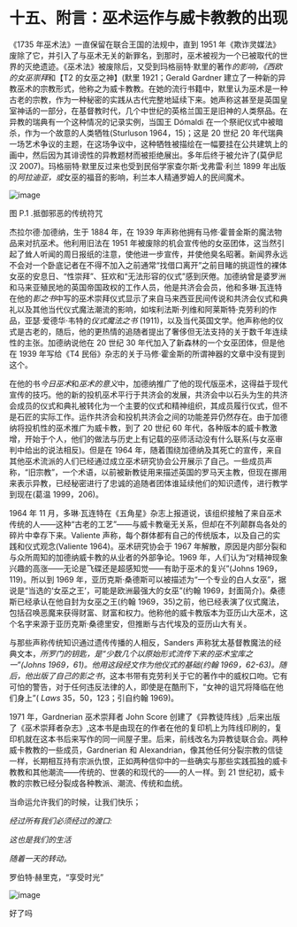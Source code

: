 

# 十五、附言：巫术运作与威卡教教的出现

《1735 年巫术法》一直保留在联合王国的法规中，直到 1951 年《欺诈灵媒法》废除了它，并引入了与巫术无关的新罪名，到那时，巫术被视为一个已被取代的世界的灭绝遗迹。《巫术法》被废除后，又受到玛格丽特·默里的著作*的影响，《西欧的女巫崇拜*和【T2 的女巫之神】(默里 1921；Gerald Gardner 建立了一种新的异教巫术的宗教形式，他称之为威卡教教。在她的流行书籍中，默里认为巫术是一种古老的宗教，作为一种秘密的实践从古代完整地延续下来。她声称这甚至是英国皇室神话的一部分，在基督教时代，几个中世纪的英格兰国王是旧神的人类祭品。在异教的瑞典有一个这种情况的记录实例，当国王 Dómaldi 在一个祭祀仪式中被暗杀，作为一个故意的人类牺牲(Sturluson 1964，15)；这是 20 世纪 20 年代瑞典一场艺术争议的主题，在这场争议中，这种牺牲被描绘在一幅要挂在公共建筑上的画中，然后因为其诽谤性的异教题材而被拒绝展出。多年后终于被允许了(莫伊尼汉 2007)。玛格丽特·默里反过来也受到民俗学家查尔斯·戈弗雷·利兰 1899 年出版的*阿拉迪亚，或*女巫的福音的影响，利兰本人精通罗姆人的民间魔术。

![image](images/9781620558454_075.jpg)

图 P.1 .抵御邪恶的传统符咒

杰拉尔德·加德纳，生于 1884 年，在 1939 年声称他拥有马修·霍普金斯的魔法物品来对抗巫术。他利用旧法在 1951 年被废除的机会宣传他的女巫团体，这当然引起了耸人听闻的周日报纸的注意，使他进一步宣传，并使他臭名昭著。新闻界永远不会对一个卧底记者在不得不加入之前通常“找借口离开”之前目睹的挑逗性的裸体女巫的安息日、“性崇拜”、狂欢和“无法形容的仪式”感到厌倦。加德纳曾是婆罗洲和马来亚殖民地的英国帝国政权的工作人员，他是共济会会员，他和多琳·瓦连特在他的*影之书*中写的巫术崇拜仪式显示了来自马来西亚民间传说和共济会仪式和典礼以及其他当代仪式魔法潮流的影响，如埃利法斯·列维和阿莱斯特·克劳利的作品，亚瑟·爱德华·韦特的*仪式魔法之书* (1911)，以及当代英国文学。他声称他的仪式是古老的，随后，他的更热情的追随者提出了奢侈但无法支持的关于数千年连续性的主张。加德纳说他在 20 世纪 30 年代加入了新森林的一个女巫团体，但是他在 1939 年写给《T4 民俗》杂志的关于马修·霍金斯的所谓神器的文章中没有提到这个。

在他的书*今日巫术*和*巫术的意义*中，加德纳推广了他的现代版巫术，这得益于现代宣传的技巧。他的新的投机巫术平行于共济会的发展，共济会中以石头为生的共济会成员的仪式和典礼被转化为一个主要的仪式和精神组织，其成员履行仪式，但不是石匠的实际工作。运作共济会和投机共济会之间的功能差异仍然存在。由于加德纳将投机性的巫术推广为威卡教，到了 20 世纪 60 年代，各种版本的威卡教激增，开始于个人，他们的做法与历史上有记载的巫师活动没有什么联系(与女巫审判中给出的说法相反)。但是在 1964 年，随着围绕加德纳及其死亡的宣传，来自其他巫术流派的人们已经通过成立巫术研究协会公开展示了自己。一些成员声称，“旧宗教”，一个术语，以前被新教徒用来描述英国的罗马天主教，但现在挪用来表示异教，已经秘密进行了忠诚的追随者团体谁延续他们的知识遗传，进行教学到现在(葛温 1999，206)。

1964 年 11 月，多琳·瓦连特在《五角星》杂志上报道说，该组织接触了来自巫术传统的人——这种“古老的工艺”——与威卡教毫无关系，但却在不列颠群岛各处的碎片中幸存下来。Valiente 声称，每个群体都有自己的传统版本，以及自己的实践和仪式观念(Valiente 1964)。巫术研究协会于 1967 年解散，原因是内部分裂和与众所周知的加德纳威卡教的从业者的外部争论。1969 年，人们认为“对精神现象兴趣的高涨——无论是飞碟还是超感知觉——有助于巫术的复兴”(Johns 1969，119)。所以到 1969 年，亚历克斯·桑德斯可以被描述为“一个专业的白人女巫”，据说是“当选的‘女巫之王’，可能是欧洲最强大的女巫”(约翰 1969，封面简介)。桑德斯已经承认在他自封为女巫之王(约翰 1969，35)之前，他已经表演了仪式魔法，包括召唤恶魔来获得财富、财富和权力。他称他的威卡教版本为亚历山大巫术，这个名字来源于亚历克斯·桑德里安，但推断与古代埃及的亚历山大有关。

与那些声称传统知识通过遗传传播的人相反，Sanders 声称犹太基督教魔法的经典文本，*所罗门的钥匙，*是“少数几个以原始形式流传下来的巫术宝库之一”(Johns 1969，61)。他用这段经文作为他仪式的基础(约翰 1969，62-63)。随后，他出版了自己的*影之书*，这本书带有克劳利关于它的著作中的威权口吻。它有可怕的警告，对于任何违反法律的人，即使是在酷刑下，“女神的诅咒将降临在他们身上”( *Laws* 35，50，123；引自约翰 1969)。

1971 年，Gardnerian 巫术崇拜者 John Score 创建了《异教徒阵线》,后来出版了《巫术崇拜者杂志》,这本书是由现在的作者在他的复印机上为阵线印刷的，复印机就在这本书后来写作的同一间屋子里。后来，前线改名为异教徒联合会。两种威卡教教的一些成员，Gardnerian 和 Alexandrian，像其他任何分裂宗教的信徒一样，长期相互持有宗派仇恨，正如两种信仰中的一些确实与那些实践孤独的威卡教教和其他潮流——传统的、世袭的和现代的——的人一样。到 21 世纪初，威卡教的宗教已经分裂成各种教派、潮流、传统和血统。

当命运允许我们的时候，让我们快乐；

*经过所有我们必须经过的渡口:*

*这也是我们的生活*

*随着一天的转动。*

罗伯特·赫里克，“享受时光”

![image](images/9781620558454_076.jpg)

好了吗